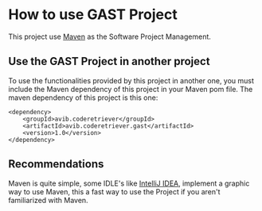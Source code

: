 # How to use GAST Project
This project use [Maven](https://maven.apache.org/index.html) as the Software Project Management.

## Use the GAST Project in another project
To use the functionalities provided by this project in another one, you must include the Maven dependency of this
project in your Maven pom file. The maven dependency of this project is this one:
```
<dependency>
    <groupId>avib.coderetriever</groupId>
    <artifactId>avib.coderetriever.gast</artifactId>
    <version>1.0</version>
</dependency>
```

## Recommendations
Maven is quite simple, some IDLE's like [IntelliJ IDEA](https://www.jetbrains.com/idea/), implement a graphic way to
use Maven, this a fast way to use the Project if you aren't familiarized with Maven.